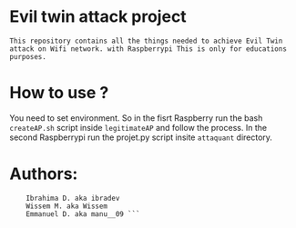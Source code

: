 # Evil twin attack project

	This repository contains all the things needed to achieve Evil Twin attack on Wifi network. with Raspberrypi This is only for educations purposes.
	
# How to use ?

You need to set environment. So in the fisrt Raspberry run the bash `createAP.sh` script inside `legitimateAP` and follow the process. In the second Raspberrypi run the projet.py script insite `attaquant` directory.

# Authors: 
```Luc Dieu-Donné A. aka dilag_luc
	Ibrahima D. aka ibradev
	Wissem M. aka Wissem
	Emmanuel D. aka manu__09 ```
